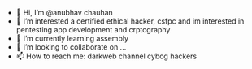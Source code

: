 - 👋 Hi, I’m @anubhav chauhan
- 👀 I’m interested a certified ethical hacker, csfpc and im interested in pentesting app development and crptography
- 🌱 I’m currently learning assembly
- 💞️ I’m looking to collaborate on ...
- 📫 How to reach me: darkweb channel cybog hackers

<!---
anubhav485/anubhav485 is a ✨ special ✨ repository because its `README.md` (this file) appears on your GitHub profile.
You can click the Preview link to take a look at your changes.
--->
